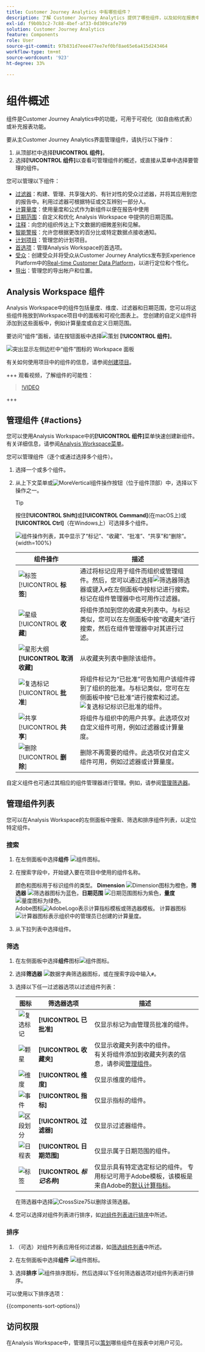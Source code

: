 ```yaml
---
title: Customer Journey Analytics 中有哪些组件？
description: 了解 Customer Journey Analytics 提供了哪些组件，以及如何在报表中使用它们。
exl-id: f9b0b3c2-7c88-4bef-af33-0d309cafe799
solution: Customer Journey Analytics
feature: Components
role: User
source-git-commit: 97b831d7eee477ee7ef0bf8ae65e6a415d243464
workflow-type: tm+mt
source-wordcount: '923'
ht-degree: 33%

---
```


# 组件概述

组件是Customer Journey Analytics中的功能，可用于可视化（如自由格式表）或补充报表功能。

要从主Customer Journey Analytics界面管理组件，请执行以下操作：

1. 从顶部栏中选择&#x200B;**[!UICONTROL 组件]**。
1. 选择&#x200B;**[!UICONTROL 组件]**&#x200B;以查看可管理组件的概述，或直接从菜单中选择要管理的组件。

您可以管理以下组件：

* [过滤器](filters/filters-overview.md)：构建、管理、共享强大的、有针对性的受众过滤器，并将其应用到您的报告中。利用过滤器可根据特征或交互辨别一部分人。
* [计算量度](calc-metrics/calc-metr-overview.md)：使用量度和公式作为新组件以便在报告中使用
* [日期范围](date-ranges/create.md)：自定义和优化 Analysis Workspace 中提供的日期范围。
* [注释](/help/components/annotations/overview.md)：向您的组织传达上下文数据的细微差别和见解。
* [智能警报](/help/components/c-intelligent-alerts/intelligent-alerts.md)：允许您根据更改的百分比或特定数据点接收通知。
* [计划项目](/help/analysis-workspace/export/t-schedule-report.md#scheduled-projects-manager)：管理您的计划项目。
* [首选项](/help/analysis-workspace/user-preferences.md)：管理Analysis Workspace的首选项。
* [受众](/help/components/audiences/audiences-overview.md)：创建受众并将受众从Customer Journey Analytics发布到Experience Platform中的[Real-time Customer Data Platform](https://experienceleague.adobe.com/en/docs/experience-platform/profile/home)，以进行定位和个性化。
* [导出](/help/components/exports/manage-export-locations.md)：管理您的导出帐户和位置。


## Analysis Workspace 组件

Analysis Workspace中的组件包括量度、维度、过滤器和日期范围，您可以将这些组件拖放到Workspace项目中的面板和可视化图表上。 您创建的自定义组件将添加到这些面板中，例如计算量度或自定义日期范围。

要访问“组件”面板，请在按钮面板中选择![策划](/help/assets/icons/Curate.svg) **[!UICONTROL 组件]**。

![突出显示左侧边栏中“组件”图标的 Workspace 面板](assets/components.png)

有关如何使用项目中的组件的信息，请参阅[创建项目](/help/analysis-workspace/home.md)。


+++ 观看视频，了解组件的可能性：

>[!VIDEO](https://video.tv.adobe.com/v/23979)

+++

## 管理组件 {#actions}

您可以使用Analysis Workspace中的&#x200B;**[!UICONTROL 组件]**&#x200B;菜单快速创建新组件。 有关详细信息，请参阅[Analysis Workspace菜单](/help/analysis-workspace/home.md#menu)。

您可以管理组件（逐个或通过选择多个组件）。

1. 选择一个或多个组件。

1. 从上下文菜单或![MoreVertical](/help/assets/icons/MoreVertical.svg)组件操作按钮（位于组件顶部）中，选择以下操作之一。


   >[!TIP]
   >
   >按住&#x200B;**[!UICONTROL Shift]**&#x200B;或&#x200B;**[!UICONTROL Command]**(在macOS上)或&#x200B;**[!UICONTROL Ctrl]**（在Windows上）可选择多个组件。


   ![组件操作列表，其中显示了“标记”、“收藏”、“批准”、“共享”和“删除”。](assets/component-menu.gif){width=100%}

   | 组件操作 | 描述 |
   |--- |--- |
   | ![标签](/help/assets/icons/Label.svg) [!UICONTROL **标签**] | 通过将标记应用于组件而组织或管理组件。然后，您可以通过选择![筛选器](/help/assets/icons/Filter.svg)筛选器或键入`#`在左侧面板中按标记进行搜索。 标记在组件管理器中也可用作过滤器。 |
   | ![星级](/help/assets/icons/Star.svg) [!UICONTROL **收藏**] | 将组件添加到您的收藏夹列表中。与标记类似，您可以在左侧面板中按“收藏夹”进行搜索，然后在组件管理器中对其进行过滤。 |
   | ![星形大纲](/help/assets/icons/StarOutline.svg) **[!UICONTROL 取消收藏]** | 从收藏夹列表中删除该组件。 |
   | ![复选标记](/help/assets/icons/Checkmark.svg) [!UICONTROL **批准**] | 将组件标记为“已批准”可告知用户该组件得到了组织的批准。与标记类似，您可在左侧面板中按“已批准”进行搜索和过滤。 ![复选标记](/help/assets/icons/Checkmark.svg)标识已批准的组件。 |
   | ![共享](/help/assets/icons/ShareAlt.svg) [!UICONTROL **共享**] | 将组件与组织中的用户共享。此选项仅对自定义组件可用，例如过滤器或计算量度。 |
   | ![删除](/help/assets/icons/Delete.svg) [!UICONTROL **删除**] | 删除不再需要的组件。此选项仅对自定义组件可用，例如过滤器或计算量度。 |

自定义组件也可通过其相应的组件管理器进行管理。例如，请参阅[管理筛选器](/help/components/filters/manage-filters.md)。

## 管理组件列表

您可以在Analysis Workspace的左侧面板中搜索、筛选和排序组件列表，以定位特定组件。

### 搜索

1. 在左侧面板中选择&#x200B;**组件** ![组件图标](https://spectrum.adobe.com/static/icons/workflow_18/Smock_Curate_18_N.svg)。

2. 在搜索字段中，开始键入要在项目中使用的组件名称。

   颜色和图标用于标识组件的类型。 **Dimension** ![Dimension图标](https://spectrum.adobe.com/static/icons/workflow_18/Smock_Data_18_N.svg)为橙色，**筛选器** ![筛选器图标](https://spectrum.adobe.com/static/icons/workflow_18/Smock_Segmentation_18_N.svg)为蓝色，**日期范围** ![日期范围图标](https://spectrum.adobe.com/static/icons/workflow_18/Smock_Calendar_18_N.svg)为紫色，**量度** ![量度图标](https://spectrum.adobe.com/static/icons/workflow_18/Smock_Event_18_N.svg)为绿色。<br/>Adobe图标![AdobeLogo](/help/assets/icons/AdobeLogoSmall.svg)表示计算指标模板或筛选器模板。 计算器图标![计算器图标](https://spectrum.adobe.com/static/icons/workflow_18/Smock_Calculator_18_N.svg)表示组织中的管理员已创建的计算量度。

3. 从下拉列表中选择组件。

### 筛选

1. 在左侧面板中选择&#x200B;**组件**&#x200B;图标![组件图标](https://spectrum.adobe.com/static/icons/workflow_18/Smock_Curate_18_N.svg)。

2. 选择&#x200B;**筛选器** ![数据字典筛选器图标](https://spectrum.adobe.com/static/icons/workflow_18/Smock_Filter_18_N.svg)，或在搜索字段中输入`#`。

3. 选择以下任一过滤器选项以过滤组件列表：

   | 图标 | 筛选器选项 | 描述 |
   |---------|---|----------|
   | ![复选标记](/help/assets/icons/Checkmark.svg) | **[!UICONTROL 已批准]** | 仅显示标记为由管理员批准的组件。 |
   | ![颗星](/help/assets/icons/Star.svg) | **[!UICONTROL 收藏夹]** | 仅显示收藏夹列表中的组件。<br/>有关将组件添加到收藏夹列表的信息，请参阅[管理组件](#manage-components)。 |
   | ![维度](/help/assets/icons/Dimensions.svg) | **[!UICONTROL 维度]** | 仅显示维度的组件。 |
   | ![事件](/help/assets/icons/Event.svg) | **[!UICONTROL 指标]** | 仅显示指标的组件。 |
   | ![区段划分](/help/assets/icons/Segmentation.svg) | **[!UICONTROL 过滤器]** | 仅显示过滤器组件。 |
   | ![日程表](/help/assets/icons/Calendar.svg) | **[!UICONTROL 日期范围]** | 仅显示属于日期范围的组件。 |
   | ![标签](/help/assets/icons/Label.svg) | **[!UICONTROL *标记名称&#x200B;*]** | 仅显示具有特定选定标记的组件。 专用标记可用于Adobe模板，该模板是来自Adobe的[默认计算指标](/help/components/calc-metrics/default-calcmetrics.md)。 |

   在筛选器中选择![CrossSize75](/help/assets/icons/CrossSize75.svg)以删除该筛选器。

4. 您可以选择对组件列表进行排序，如[对组件列表进行排序](#sort-the-component-list)中所述。

### 排序

<!-- {{release-limited-testing-section}}-->

1. （可选）对组件列表应用任何过滤器，如[筛选组件列表](#filter-the-component-list)中所述。

2. 在左侧面板中选择&#x200B;**组件** ![组件图标](https://spectrum.adobe.com/static/icons/workflow_18/Smock_Curate_18_N.svg)。

3. 选择&#x200B;**排序** ![组件排序图标](https://spectrum.adobe.com/static/icons/workflow_18/Smock_SortOrderDown_18_N.svg)，然后选择以下任何筛选器选项对组件列表进行排序。

可以使用以下排序选项：

{{components-sort-options}}

## 访问权限

在Analysis Workspace中，管理员可以[策划](/help/analysis-workspace/curate-share/curate.md)哪些组件在报表中对用户可见。
